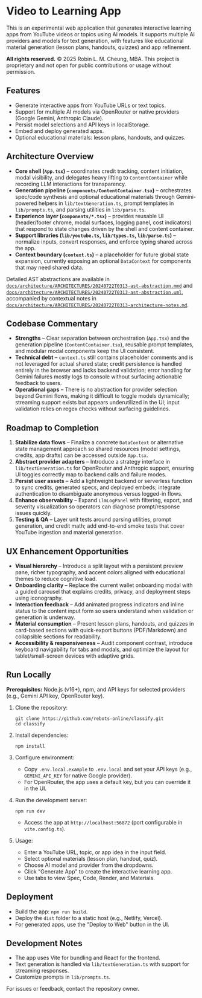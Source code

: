 # Video to Learning App

This is an experimental web application that generates interactive learning apps from YouTube videos or topics using AI models. It supports multiple AI providers and models for text generation, with features like educational material generation (lesson plans, handouts, quizzes) and app refinement.

**All rights reserved.** © 2025 Robin L. M. Cheung, MBA. This project is proprietary and not open for public contributions or usage without permission.

## Features
- Generate interactive apps from YouTube URLs or text topics.
- Support for multiple AI models via OpenRouter or native providers (Google Gemini, Anthropic Claude).
- Persist model selections and API keys in localStorage.
- Embed and deploy generated apps.
- Optional educational materials: lesson plans, handouts, and quizzes.

## Architecture Overview
- **Core shell (`App.tsx`)** – coordinates credit tracking, content initiation, modal visibility, and delegates heavy lifting to `ContentContainer` while recording LLM interactions for transparency.
- **Generation pipeline (`components/ContentContainer.tsx`)** – orchestrates spec/code synthesis and optional educational materials through Gemini-powered helpers in `lib/textGeneration.ts`, prompt templates in `lib/prompts.ts`, and parsing utilities in `lib/parse.ts`.
- **Experience layer (`components/*.tsx`)** – provides reusable UI (header/footer chrome, modal surfaces, logging panel, cost indicators) that respond to state changes driven by the shell and content container.
- **Support libraries (`lib/youtube.ts`, `lib/types.ts`, `lib/parse.ts`)** – normalize inputs, convert responses, and enforce typing shared across the app.
- **Context boundary (`context.ts`)** – a placeholder for future global state expansion, currently exposing an optional `DataContext` for components that may need shared data.

Detailed AST abstractions are available in [`docs/architecture/ARCHITECTURES/20240722T0313-ast-abstraction.mmd`](docs/architecture/ARCHITECTURES/20240722T0313-ast-abstraction.mmd) and [`docs/architecture/ARCHITECTURES/20240722T0313-ast-abstraction.uml`](docs/architecture/ARCHITECTURES/20240722T0313-ast-abstraction.uml), accompanied by contextual notes in [`docs/architecture/ARCHITECTURES/20240722T0313-architecture-notes.md`](docs/architecture/ARCHITECTURES/20240722T0313-architecture-notes.md).

## Codebase Commentary
- **Strengths** – Clear separation between orchestration (`App.tsx`) and the generation pipeline (`ContentContainer.tsx`), reusable prompt templates, and modular modal components keep the UI consistent.
- **Technical debt** – `context.ts` still contains placeholder comments and is not leveraged for actual shared state; credit persistence is handled entirely in the browser and lacks backend validation; error handling for Gemini failures mostly logs to console without surfacing actionable feedback to users.
- **Operational gaps** – There is no abstraction for provider selection beyond Gemini flows, making it difficult to toggle models dynamically; streaming support exists but appears underutilized in the UI; input validation relies on regex checks without surfacing guidelines.

## Roadmap to Completion
1. **Stabilize data flows** – Finalize a concrete `DataContext` or alternative state management approach so shared resources (model settings, credits, app drafts) can be accessed outside `App.tsx`.
2. **Abstract provider adapters** – Introduce a strategy interface in `lib/textGeneration.ts` for OpenRouter and Anthropic support, ensuring UI toggles correctly map to backend calls and failure modes.
3. **Persist user assets** – Add a lightweight backend or serverless function to sync credits, generated specs, and deployed embeds; integrate authentication to disambiguate anonymous versus logged-in flows.
4. **Enhance observability** – Expand `LlmLogPanel` with filtering, export, and severity visualization so operators can diagnose prompt/response issues quickly.
5. **Testing & QA** – Layer unit tests around parsing utilities, prompt generation, and credit math; add end-to-end smoke tests that cover YouTube ingestion and material generation.

## UX Enhancement Opportunities
- **Visual hierarchy** – Introduce a split layout with a persistent preview pane, richer typography, and accent colors aligned with educational themes to reduce cognitive load.
- **Onboarding clarity** – Replace the current wallet onboarding modal with a guided carousel that explains credits, privacy, and deployment steps using iconography.
- **Interaction feedback** – Add animated progress indicators and inline status to the content input form so users understand when validation or generation is underway.
- **Material consumption** – Present lesson plans, handouts, and quizzes in card-based sections with quick-export buttons (PDF/Markdown) and collapsible sections for readability.
- **Accessibility & responsiveness** – Audit component contrast, introduce keyboard navigability for tabs and modals, and optimize the layout for tablet/small-screen devices with adaptive grids.

## Run Locally

**Prerequisites:** Node.js (v16+), npm, and API keys for selected providers (e.g., Gemini API key, OpenRouter key).

1. Clone the repository:
   ```
   git clone https://github.com/rebots-online/classify.git
   cd classify
   ```

2. Install dependencies:
   ```
   npm install
   ```

3. Configure environment:
   - Copy `.env.local.example` to `.env.local` and set your API keys (e.g., `GEMINI_API_KEY` for native Google provider).
   - For OpenRouter, the app uses a default key, but you can override it in the UI.

4. Run the development server:
   ```
   npm run dev
   ```
   - Access the app at `http://localhost:56872` (port configurable in `vite.config.ts`).

5. Usage:
   - Enter a YouTube URL, topic, or app idea in the input field.
   - Select optional materials (lesson plan, handout, quiz).
   - Choose AI model and provider from the dropdowns.
   - Click "Generate App" to create the interactive learning app.
   - Use tabs to view Spec, Code, Render, and Materials.

## Deployment
- Build the app: `npm run build`.
- Deploy the `dist` folder to a static host (e.g., Netlify, Vercel).
- For generated apps, use the "Deploy to Web" button in the UI.

## Development Notes
- The app uses Vite for bundling and React for the frontend.
- Text generation is handled via `lib/textGeneration.ts` with support for streaming responses.
- Customize prompts in `lib/prompts.ts`.

For issues or feedback, contact the repository owner.
